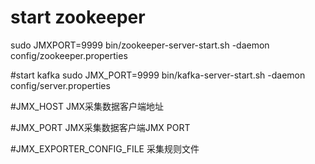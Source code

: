 # start zookeeper
sudo JMXPORT=9999 bin/zookeeper-server-start.sh -daemon config/zookeeper.properties

#start kafka
sudo JMX_PORT=9999 bin/kafka-server-start.sh -daemon config/server.properties

#JMX_HOST
JMX采集数据客户端地址

#JMX_PORT
JMX采集数据客户端JMX PORT

#JMX_EXPORTER_CONFIG_FILE
采集规则文件
